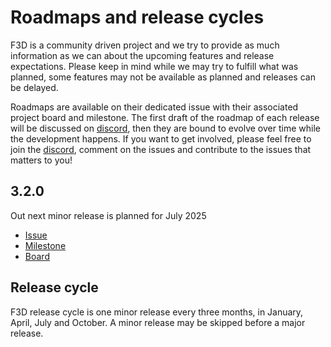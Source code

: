 # Roadmaps and release cycles

F3D is a community driven project and we try to provide as much information as we can about the upcoming features
and release expectations. Please keep in mind while we may try to fulfill what was planned, some features may not be available
as planned and releases can be delayed.

Roadmaps are available on their dedicated issue with their associated project board and milestone.
The first draft of the roadmap of each release will be discussed on [discord](https://discord.f3d.app), then they are bound to evolve over time
while the development happens.
If you want to get involved, please feel free to join the [discord](https://discord.f3d.app), comment on the issues and contribute to the issues that matters to you!

## 3.2.0

Out next minor release is planned for July 2025

- [Issue](https://github.com/f3d-app/f3d/issues/2157)
- [Milestone](https://github.com/f3d-app/f3d/milestone/12)
- [Board](https://github.com/orgs/f3d-app/projects/2)

## Release cycle

F3D release cycle is one minor release every three months, in January, April, July and October.
A minor release may be skipped before a major release.
